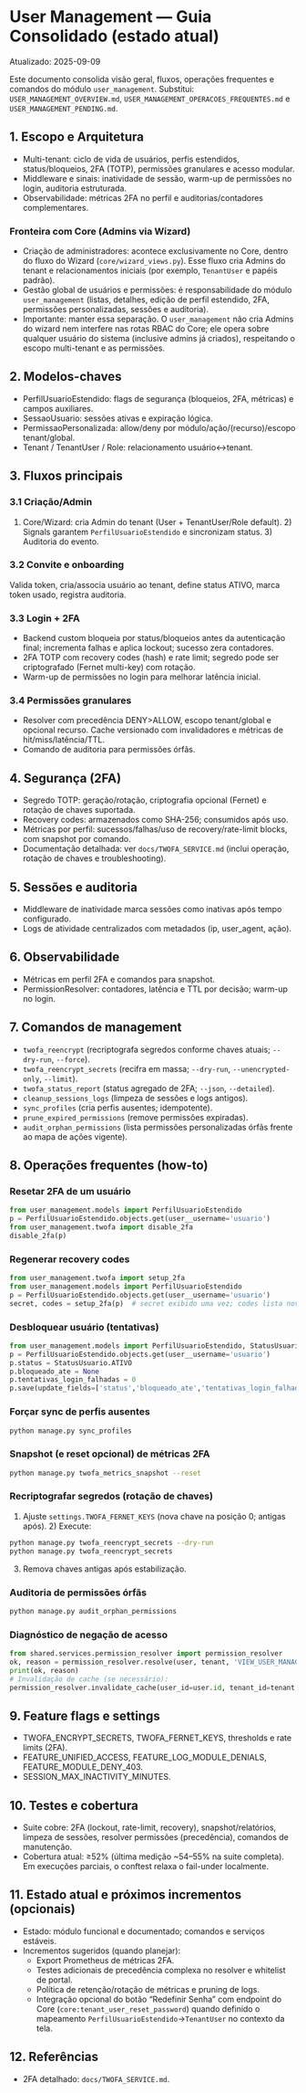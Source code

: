 # User Management — Guia Consolidado (estado atual)

Atualizado: 2025-09-09

Este documento consolida visão geral, fluxos, operações frequentes e comandos do módulo `user_management`. Substitui: `USER_MANAGEMENT_OVERVIEW.md`, `USER_MANAGEMENT_OPERACOES_FREQUENTES.md` e `USER_MANAGEMENT_PENDING.md`.

## 1. Escopo e Arquitetura
- Multi-tenant: ciclo de vida de usuários, perfis estendidos, status/bloqueios, 2FA (TOTP), permissões granulares e acesso modular.
- Middleware e sinais: inatividade de sessão, warm-up de permissões no login, auditoria estruturada.
- Observabilidade: métricas 2FA no perfil e auditorias/contadores complementares.

### Fronteira com Core (Admins via Wizard)
- Criação de administradores: acontece exclusivamente no Core, dentro do fluxo do Wizard (`core/wizard_views.py`). Esse fluxo cria Admins do tenant e relacionamentos iniciais (por exemplo, `TenantUser` e papéis padrão).
- Gestão global de usuários e permissões: é responsabilidade do módulo `user_management` (listas, detalhes, edição de perfil estendido, 2FA, permissões personalizadas, sessões e auditoria).
- Importante: manter essa separação. O `user_management` não cria Admins do wizard nem interfere nas rotas RBAC do Core; ele opera sobre qualquer usuário do sistema (inclusive admins já criados), respeitando o escopo multi-tenant e as permissões.

## 2. Modelos-chaves
- PerfilUsuarioEstendido: flags de segurança (bloqueios, 2FA, métricas) e campos auxiliares.
- SessaoUsuario: sessões ativas e expiração lógica.
- PermissaoPersonalizada: allow/deny por módulo/ação/(recurso)/escopo tenant/global.
- Tenant / TenantUser / Role: relacionamento usuário↔tenant.

## 3. Fluxos principais
### 3.1 Criação/Admin
1) Core/Wizard: cria Admin do tenant (User + TenantUser/Role default). 2) Signals garantem `PerfilUsuarioEstendido` e sincronizam status. 3) Auditoria do evento.

### 3.2 Convite e onboarding
Valida token, cria/associa usuário ao tenant, define status ATIVO, marca token usado, registra auditoria.

### 3.3 Login + 2FA
- Backend custom bloqueia por status/bloqueios antes da autenticação final; incrementa falhas e aplica lockout; sucesso zera contadores.
- 2FA TOTP com recovery codes (hash) e rate limit; segredo pode ser criptografado (Fernet multi-key) com rotação.
- Warm-up de permissões no login para melhorar latência inicial.

### 3.4 Permissões granulares
- Resolver com precedência DENY>ALLOW, escopo tenant/global e opcional recurso. Cache versionado com invalidadores e métricas de hit/miss/latência/TTL.
- Comando de auditoria para permissões órfãs.

## 4. Segurança (2FA)
- Segredo TOTP: geração/rotação, criptografia opcional (Fernet) e rotação de chaves suportada.
- Recovery codes: armazenados como SHA-256; consumidos após uso.
- Métricas por perfil: sucessos/falhas/uso de recovery/rate-limit blocks, com snapshot por comando.
- Documentação detalhada: ver `docs/TWOFA_SERVICE.md` (inclui operação, rotação de chaves e troubleshooting).

## 5. Sessões e auditoria
- Middleware de inatividade marca sessões como inativas após tempo configurado.
- Logs de atividade centralizados com metadados (ip, user_agent, ação).

## 6. Observabilidade
- Métricas em perfil 2FA e comandos para snapshot.
- PermissionResolver: contadores, latência e TTL por decisão; warm-up no login.

## 7. Comandos de management
- `twofa_reencrypt` (recriptografa segredos conforme chaves atuais; `--dry-run`, `--force`).
- `twofa_reencrypt_secrets` (recifra em massa; `--dry-run`, `--unencrypted-only`, `--limit`).
- `twofa_status_report` (status agregado de 2FA; `--json`, `--detailed`).
- `cleanup_sessions_logs` (limpeza de sessões e logs antigos).
- `sync_profiles` (cria perfis ausentes; idempotente).
- `prune_expired_permissions` (remove permissões expiradas).
- `audit_orphan_permissions` (lista permissões personalizadas órfãs frente ao mapa de ações vigente).

## 8. Operações frequentes (how-to)
### Resetar 2FA de um usuário
```python
from user_management.models import PerfilUsuarioEstendido
p = PerfilUsuarioEstendido.objects.get(user__username='usuario')
from user_management.twofa import disable_2fa
disable_2fa(p)
```

### Regenerar recovery codes
```python
from user_management.twofa import setup_2fa
from user_management.models import PerfilUsuarioEstendido
p = PerfilUsuarioEstendido.objects.get(user__username='usuario')
secret, codes = setup_2fa(p)  # secret exibido uma vez; codes lista nova
```

### Desbloquear usuário (tentativas)
```python
from user_management.models import PerfilUsuarioEstendido, StatusUsuario
p = PerfilUsuarioEstendido.objects.get(user__username='usuario')
p.status = StatusUsuario.ATIVO
p.bloqueado_ate = None
p.tentativas_login_falhadas = 0
p.save(update_fields=['status','bloqueado_ate','tentativas_login_falhadas'])
```

### Forçar sync de perfis ausentes
```bash
python manage.py sync_profiles
```

### Snapshot (e reset opcional) de métricas 2FA
```bash
python manage.py twofa_metrics_snapshot --reset
```

### Recriptografar segredos (rotação de chaves)
1) Ajuste `settings.TWOFA_FERNET_KEYS` (nova chave na posição 0; antigas após). 2) Execute:
```bash
python manage.py twofa_reencrypt_secrets --dry-run
python manage.py twofa_reencrypt_secrets
```
3) Remova chaves antigas após estabilização.

### Auditoria de permissões órfãs
```bash
python manage.py audit_orphan_permissions
```

### Diagnóstico de negação de acesso
```python
from shared.services.permission_resolver import permission_resolver
ok, reason = permission_resolver.resolve(user, tenant, 'VIEW_USER_MANAGEMENT')
print(ok, reason)
# Invalidação de cache (se necessário):
permission_resolver.invalidate_cache(user_id=user.id, tenant_id=tenant.id)
```

## 9. Feature flags e settings
- TWOFA_ENCRYPT_SECRETS, TWOFA_FERNET_KEYS, thresholds e rate limits (2FA).
- FEATURE_UNIFIED_ACCESS, FEATURE_LOG_MODULE_DENIALS, FEATURE_MODULE_DENY_403.
- SESSION_MAX_INACTIVITY_MINUTES.

## 10. Testes e cobertura
- Suite cobre: 2FA (lockout, rate-limit, recovery), snapshot/relatórios, limpeza de sessões, resolver permissões (precedência), comandos de manutenção.
- Cobertura atual: ≥52% (última medição ~54–55% na suite completa). Em execuções parciais, o conftest relaxa o fail-under localmente.

## 11. Estado atual e próximos incrementos (opcionais)
- Estado: módulo funcional e documentado; comandos e serviços estáveis.
- Incrementos sugeridos (quando planejar):
  - Export Prometheus de métricas 2FA.
  - Testes adicionais de precedência complexa no resolver e whitelist de portal.
  - Política de retenção/rotação de métricas e pruning de logs.
  - Integração opcional do botão “Redefinir Senha” com endpoint do Core (`core:tenant_user_reset_password`) quando definido o mapeamento `PerfilUsuarioEstendido`→`TenantUser` no contexto da tela.

## 12. Referências
- 2FA detalhado: `docs/TWOFA_SERVICE.md`.
